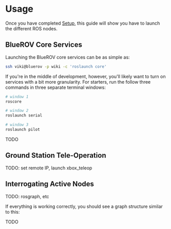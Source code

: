# Usage

Once you have completed [Setup](Setup.md), this guide will show you have to launch the different ROS nodes.

## BlueROV Core Services

Launching the BlueROV core services can be as simple as:

```bash
ssh viki@bluerov -p wiki -c 'roslaunch core'
```

If you're in the middle of development, however, you'll likely want to turn on services with a bit more granularity. For starters, run the follow three commands in three separate terminal windows:

```bash
# window 1
roscore

# window 2
roslaunch serial

# window 3
roslaunch pilot
```

TODO

## Ground Station Tele-Operation

TODO: set remote IP, launch xbox_teleop

## Interrogating Active Nodes

TODO: rosgraph, etc

If everything is working correctly, you should see a graph structure similar to this:

TODO
